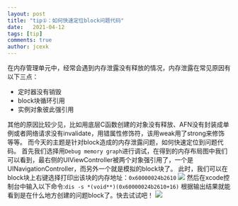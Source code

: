 ```yaml
---
layout: post
title: "tip①：如何快速定位block问题代码"
date:   2021-04-12
tags: [tip]
comments: true
author: jcexk
---
```


在内存管理单元中，经常会遇到内存泄露没有释放的情况，内存泄露在常见原因有以下三点：
- 定时器没有销毁
- block块循环引用
- 实例对象彼此强引用

其他的原因比较少见，比如用底层C函数创建的对象没有释放、AFN没有封装成单例或者网络请求没有invalidate，用错属性修饰符，该用weak用了strong来修饰等等。
而今天的主题是针对block造成的内存泄露问题，如何快速定位到问题代码。
首先我们选择用`Debug memory graph`进行调试，在得到的内存布局图中我们可以看到，最右侧的UIViewController被两个对象强引用了，一个是UINavigationController，而另外一个就是模拟的block块了。
此时，我们可以在block块上右键选择打印出该块的内存地址：`0x60000024b2610`
![](https://raw.githubusercontent.com/jcexk/blogImages/master/20210413002737.png)
然后在xcode控制台中输入以下命令:`dis -s *(void**)(0x60000024b2610+16)`
根据输出结果就能看到是在什么地方创建的问题block了。快去试试吧！
![](https://raw.githubusercontent.com/jcexk/blogImages/master/20210413002727.png)


